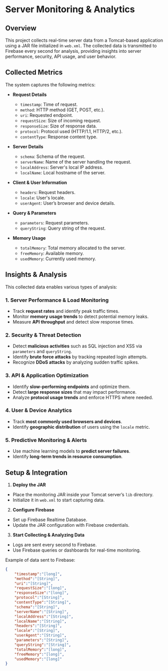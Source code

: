 # Server Monitoring & Analytics

## Overview
This project collects real-time server data from a Tomcat-based application using a JAR file initialized in `web.xml`. The collected data is transmitted to Firebase every second for analysis, providing insights into server performance, security, API usage, and user behavior.

## Collected Metrics
The system captures the following metrics:

- **Request Details**
  - `timestamp`: Time of request.
  - `method`: HTTP method (GET, POST, etc.).
  - `uri`: Requested endpoint.
  - `requestSize`: Size of incoming request.
  - `responseSize`: Size of response data.
  - `protocol`: Protocol used (HTTP/1.1, HTTP/2, etc.).
  - `contentType`: Response content type.

- **Server Details**
  - `schema`: Schema of the request.
  - `serverName`: Name of the server handling the request.
  - `localAddress`: Server's local IP address.
  - `localName`: Local hostname of the server.

- **Client & User Information**
  - `headers`: Request headers.
  - `locale`: User's locale.
  - `userAgent`: User’s browser and device details.

- **Query & Parameters**
  - `parameters`: Request parameters.
  - `queryString`: Query string of the request.

- **Memory Usage**
  - `totalMemory`: Total memory allocated to the server.
  - `freeMemory`: Available memory.
  - `usedMemory`: Currently used memory.

## Insights & Analysis
This collected data enables various types of analysis:

### 1. **Server Performance & Load Monitoring**
- Track **request rates** and identify peak traffic times.
- Monitor **memory usage trends** to detect potential memory leaks.
- Measure **API throughput** and detect slow response times.

### 2. **Security & Threat Detection**
- Detect **malicious activities** such as SQL injection and XSS via `parameters` and `queryString`.
- Identify **brute force attacks** by tracking repeated login attempts.
- Recognize **DDoS attacks** by analyzing sudden traffic spikes.

### 3. **API & Application Optimization**
- Identify **slow-performing endpoints** and optimize them.
- Detect **large response sizes** that may impact performance.
- Analyze **protocol usage trends** and enforce HTTPS where needed.

### 4. **User & Device Analytics**
- Track **most commonly used browsers and devices**.
- Identify **geographic distribution** of users using the `locale` metric.

### 5. **Predictive Monitoring & Alerts**
- Use machine learning models to **predict server failures**.
- Identify **long-term trends in resource consumption**.

## Setup & Integration
1. **Deploy the JAR**
  - Place the monitoring JAR inside your Tomcat server’s `lib` directory.
  - Initialize it in `web.xml` to start capturing data.

2. **Configure Firebase**
  - Set up Firebase Realtime Database.
  - Update the JAR configuration with Firebase credentials.

3. **Start Collecting & Analyzing Data**
  - Logs are sent every second to Firebase.
  - Use Firebase queries or dashboards for real-time monitoring.


Example of data sent to Firebase:
```json
{
    "timestamp":"[long]",
    "method":"[String]",
    "uri":"[String]",
    "requestSize":"[long]",
    "responseSize":"[long]",
    "protocol":"[String]",
    "contentType":"[String]",
    "schema":"[String]",
    "serverName":"[String]",
    "localAddress":"[String]",
    "localName":"[String]",
    "headers":"[String]",
    "locale":"[String]",
    "userAgent":"[String]",
    "parameters":"[String]",
    "queryString":"[String]",
    "totalMemory":"[long]",
    "freeMemory":"[long]",
    "usedMemory":"[long]"
}
